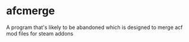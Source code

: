 # afcmerge
A program that's likely to be abandoned which is designed to merge acf mod files for steam addons
